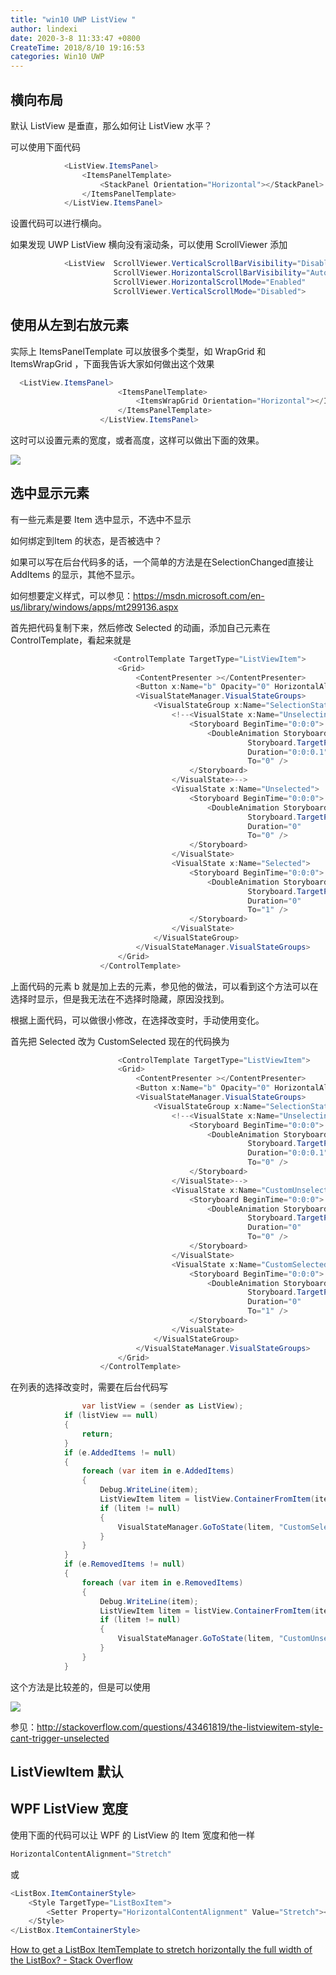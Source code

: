 ```yaml
---
title: "win10 UWP ListView "
author: lindexi
date: 2020-3-8 11:33:47 +0800
CreateTime: 2018/8/10 19:16:53
categories: Win10 UWP
---
```



<!--more-->


<!-- CreateTime:2018/8/10 19:16:53 -->


<div id="toc"></div>
<!-- csdn -->

## 横向布局

默认 ListView 是垂直，那么如何让 ListView 水平？

可以使用下面代码

```csharp
            <ListView.ItemsPanel>
                <ItemsPanelTemplate>
                    <StackPanel Orientation="Horizontal"></StackPanel>
                </ItemsPanelTemplate>
            </ListView.ItemsPanel>
```

设置代码可以进行横向。

如果发现 UWP ListView 横向没有滚动条，可以使用 ScrollViewer 添加


```csharp
            <ListView  ScrollViewer.VerticalScrollBarVisibility="Disabled"  
                       ScrollViewer.HorizontalScrollBarVisibility="Auto"
                       ScrollViewer.HorizontalScrollMode="Enabled"                  
                       ScrollViewer.VerticalScrollMode="Disabled">
```

## 使用从左到右放元素

实际上 ItemsPanelTemplate 可以放很多个类型，如 WrapGrid 和 ItemsWrapGrid ，下面我告诉大家如何做出这个效果

```csharp
  <ListView.ItemsPanel>
                        <ItemsPanelTemplate>
                            <ItemsWrapGrid Orientation="Horizontal"></ItemsWrapGrid>
                        </ItemsPanelTemplate>
                    </ListView.ItemsPanel>                                                                                                            
```

这时可以设置元素的宽度，或者高度，这样可以做出下面的效果。

![](http://image.acmx.xyz/34fdad35-5dfe-a75b-2b4b-8c5e313038e2%2F201811121814.jpg)

## 选中显示元素

有一些元素是要 Item 选中显示，不选中不显示

如何绑定到Item 的状态，是否被选中？

如果可以写在后台代码多的话，一个简单的方法是在SelectionChanged直接让 AddItems 的显示，其他不显示。

如何想要定义样式，可以参见：https://msdn.microsoft.com/en-us/library/windows/apps/mt299136.aspx

首先把代码复制下来，然后修改 Selected 的动画，添加自己元素在ControlTemplate，看起来就是


```csharp
                       <ControlTemplate TargetType="ListViewItem">
                        <Grid>
                            <ContentPresenter ></ContentPresenter>
                            <Button x:Name="b" Opacity="0" HorizontalAlignment="Center" Content="显示"></Button>
                            <VisualStateManager.VisualStateGroups>
                                <VisualStateGroup x:Name="SelectionStates">
                                    <!--<VisualState x:Name="Unselecting">
                                        <Storyboard BeginTime="0:0:0">
                                            <DoubleAnimation Storyboard.TargetName="b"
                                                     Storyboard.TargetProperty="Opacity"
                                                     Duration="0:0:0.1"
                                                     To="0" />
                                        </Storyboard>
                                    </VisualState>-->
                                    <VisualState x:Name="Unselected">
                                        <Storyboard BeginTime="0:0:0">
                                            <DoubleAnimation Storyboard.TargetName="b"
                                                     Storyboard.TargetProperty="Opacity"
                                                     Duration="0"
                                                     To="0" />
                                        </Storyboard>
                                    </VisualState>
                                    <VisualState x:Name="Selected">
                                        <Storyboard BeginTime="0:0:0">
                                            <DoubleAnimation Storyboard.TargetName="b"
                                                     Storyboard.TargetProperty="Opacity"
                                                     Duration="0"
                                                     To="1" />
                                        </Storyboard>
                                    </VisualState>
                                </VisualStateGroup>
                            </VisualStateManager.VisualStateGroups>
                        </Grid>
                    </ControlTemplate>
```

上面代码的元素 b 就是加上去的元素，参见他的做法，可以看到这个方法可以在 选择时显示，但是我无法在不选择时隐藏，原因没找到。

根据上面代码，可以做很小修改，在选择改变时，手动使用变化。
 
首先把 Selected 改为 CustomSelected 现在的代码换为


```csharp
                        <ControlTemplate TargetType="ListViewItem">
                        <Grid>
                            <ContentPresenter ></ContentPresenter>
                            <Button x:Name="b" Opacity="0" HorizontalAlignment="Center" Content="显示"></Button>
                            <VisualStateManager.VisualStateGroups>
                                <VisualStateGroup x:Name="SelectionStates">
                                    <!--<VisualState x:Name="Unselecting">
                                        <Storyboard BeginTime="0:0:0">
                                            <DoubleAnimation Storyboard.TargetName="b"
                                                     Storyboard.TargetProperty="Opacity"
                                                     Duration="0:0:0.1"
                                                     To="0" />
                                        </Storyboard>
                                    </VisualState>-->
                                    <VisualState x:Name="CustomUnselected">
                                        <Storyboard BeginTime="0:0:0">
                                            <DoubleAnimation Storyboard.TargetName="b"
                                                     Storyboard.TargetProperty="Opacity"
                                                     Duration="0"
                                                     To="0" />
                                        </Storyboard>
                                    </VisualState>
                                    <VisualState x:Name="CustomSelected">
                                        <Storyboard BeginTime="0:0:0">
                                            <DoubleAnimation Storyboard.TargetName="b"
                                                     Storyboard.TargetProperty="Opacity"
                                                     Duration="0"
                                                     To="1" />
                                        </Storyboard>
                                    </VisualState>
                                </VisualStateGroup>
                            </VisualStateManager.VisualStateGroups>
                        </Grid>
                    </ControlTemplate>

```

在列表的选择改变时，需要在后台代码写


```csharp
                var listView = (sender as ListView);
            if (listView == null)
            {
                return;
            }
            if (e.AddedItems != null)
            {
                foreach (var item in e.AddedItems)
                {
                    Debug.WriteLine(item);
                    ListViewItem litem = listView.ContainerFromItem(item) as ListViewItem;
                    if (litem != null)
                    {
                        VisualStateManager.GoToState(litem, "CustomSelected", true);
                    }
                }
            }
            if (e.RemovedItems != null)
            {
                foreach (var item in e.RemovedItems)
                {
                    Debug.WriteLine(item);
                    ListViewItem litem = listView.ContainerFromItem(item) as ListViewItem;
                    if (litem != null)
                    {
                        VisualStateManager.GoToState(litem, "CustomUnselected", true);
                    }
                }
            }

```


这个方法是比较差的，但是可以使用

![](http://image.acmx.xyz/AwCCAwMAItoFADbzBgABAAQArj4BAGZDAgBo6AkA6Nk%3D%2F2017%25E5%25B9%25B44%25E6%259C%258818%25E6%2597%25A5%2520090629.gif)

参见：http://stackoverflow.com/questions/43461819/the-listviewitem-style-cant-trigger-unselected

## ListViewItem 默认

 <Style
            TargetType="ListViewItem">
            <Setter Property="Template">
                <Setter.Value>
                    <ControlTemplate TargetType="ListViewItem">
                        <ListViewItemPresenter
                            ContentTransitions="{TemplateBinding ContentTransitions}"
                            SelectionCheckMarkVisualEnabled="True"
                            CheckBrush="{ThemeResource SystemControlForegroundBaseMediumHighBrush}"
                            CheckBoxBrush="{ThemeResource SystemControlForegroundBaseMediumHighBrush}"
                            DragBackground="{ThemeResource ListViewItemDragBackgroundThemeBrush}"
                            DragForeground="{ThemeResource ListViewItemDragForegroundThemeBrush}"
                            FocusBorderBrush="{ThemeResource SystemControlForegroundAltHighBrush}"
                            FocusSecondaryBorderBrush="{ThemeResource SystemControlForegroundBaseHighBrush}"
                            PlaceholderBackground="{ThemeResource ListViewItemPlaceholderBackgroundThemeBrush}"
                            PointerOverBackground="{ThemeResource SystemControlHighlightListLowBrush}"
                            PointerOverForeground="{ThemeResource SystemControlHighlightAltBaseHighBrush}"
                            SelectedBackground="{ThemeResource SystemControlHighlightListAccentLowBrush}"
                            SelectedForeground="{ThemeResource SystemControlHighlightAltBaseHighBrush}"
                            SelectedPointerOverBackground="{ThemeResource SystemControlHighlightListAccentMediumBrush}"
                            PressedBackground="{ThemeResource SystemControlHighlightListMediumBrush}"
                            SelectedPressedBackground="{ThemeResource SystemControlHighlightListAccentHighBrush}"
                            DisabledOpacity="{ThemeResource ListViewItemDisabledThemeOpacity}"
                            DragOpacity="{ThemeResource ListViewItemDragThemeOpacity}"
                            ReorderHintOffset="{ThemeResource ListViewItemReorderHintThemeOffset}"
                            HorizontalContentAlignment="{TemplateBinding HorizontalContentAlignment}"
                            VerticalContentAlignment="{TemplateBinding VerticalContentAlignment}"
                            ContentMargin="{TemplateBinding Padding}"
                            CheckMode="Inline"/>
                    </ControlTemplate>
                </Setter.Value>
            </Setter>
        </Style>

## WPF ListView 宽度

使用下面的代码可以让 WPF 的 ListView 的 Item 宽度和他一样

```csharp
HorizontalContentAlignment="Stretch"
```

或 

```csharp
<ListBox.ItemContainerStyle> 
    <Style TargetType="ListBoxItem"> 
        <Setter Property="HorizontalContentAlignment" Value="Stretch"></Setter> 
    </Style> 
</ListBox.ItemContainerStyle> 
```

[ How to get a ListBox ItemTemplate to stretch horizontally the full width of the ListBox? - Stack Overflow](https://stackoverflow.com/questions/838828/how-to-get-a-listbox-itemtemplate-to-stretch-horizontally-the-full-width-of-the )

